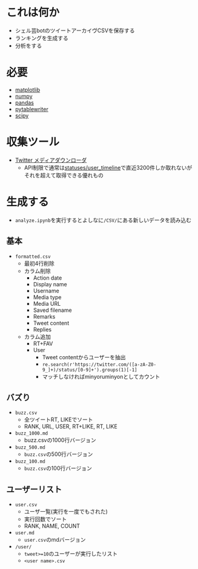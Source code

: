 # これは何か
- シェル芸botのツイートアーカイヴCSVを保存する
- ランキングを生成する
- 分析をする

# 必要
- [matplotlib](https://github.com/matplotlib/matplotlib)
- [numpy](https://github.com/numpy/numpy)
- [pandas](https://github.com/pandas-dev/pandas)
- [pytablewriter](https://github.com/thombashi/pytablewriter)
- [scipy](https://github.com/scipy/scipy)

# 収集ツール
- [Twitter メディアダウンローダ](https://memo.furyutei.work/entry/20160723/1469282864)
  - API制限で通常は[statuses/user_timeline](https://developer.twitter.com/en/docs/tweets/timelines/api-reference/get-statuses-user_timeline)で直近3200件しか取れないがそれを超えて取得できる優れもの
# 生成する
- `analyze.ipynb`を実行するとよしなに`/CSV/`にある新しいデータを読み込む
## 基本
- `formatted.csv`
  - 最初4行削除
  - カラム削除
    - Action date
    - Display name
    - Username
    - Media type
    - Media URL
    - Saved filename
    - Remarks
    - Tweet content
    - Replies
  - カラム追加
    - RT+FAV
    - User
      - Tweet contentからユーザーを抽出
      - `re.search(r'https://twitter.com/([a-zA-Z0-9_]+)/status/[0-9]+').groups(1)[-1]`
      - マッチしなければminyoruminyonとしてカウント

## バズり
- `buzz.csv`
  - 全ツイートRT, LIKEでソート
  - RANK, URL, USER, RT+LIKE, RT, LIKE
- `buzz_1000.md`
  - buzz.csvの1000行バージョン
- `buzz_500.md`
  - `buzz.csv`の500行バージョン
- `buzz_100.md`
  - `buzz.csv`の100行バージョン

## ユーザーリスト
- `user.csv`
  - ユーザ一覧(実行を一度でもされた)
  - 実行回数でソート
  - RANK, NAME, COUNT
- `user.md`
  - `user.csv`のmdバージョン
- `/user/`
  - `tweet>=10`のユーザーが実行したリスト
  - `<user name>.csv`
